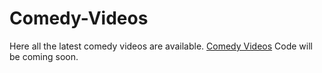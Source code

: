 # Comedy-Videos
Here all the latest comedy videos are available. <a href="https://metavideos.com/comedy">Comedy Videos</a>
Code will be coming soon.

